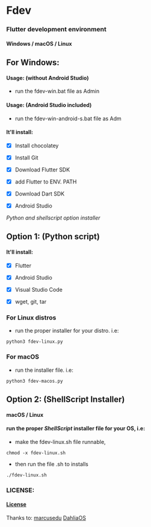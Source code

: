 # Fdev
### Flutter development environment
#### Windows / macOS / Linux



## For Windows:

#### Usage: (without Android Studio)
* run the fdev-win.bat file as Admin


#### Usage: (Android Studio included)
* run the fdev-win-android-s.bat file as Adm

#### It'll install:
- [x] Install chocolatey
- [x] Install Git
- [x] Download Flutter SDK
- [x] add Flutter to ENV. PATH
- [x] Download Dart SDK
- [x] Android Studio


*Python and shellscript option installer*




## Option 1: (Python script)
#### It'll install:

- [x] Flutter

- [x] Android Studio

- [x] Visual Studio Code

- [x] wget, git, tar

### For Linux distros

* run the proper installer for your distro. i.e:

```
python3 fdev-linux.py
```

### For macOS

* run the installer file. i.e:

```
python3 fdev-macos.py
```


## Option 2: (ShellScript Installer)


#### macOS / Linux
#### run the proper _ShellScript_ installer file for your OS, i.e:

* make the fdev-linux.sh file runnable,

```
chmod -x fdev-linux.sh 
```
* then run the file .sh to installs

```
./fdev-linux.sh  
```






### LICENSE:
#### [License](https://github.com/allansrc/fdev/blob/master/LICENSE)

Thanks to: 
[marcusedu](https:github.com/marcusedu) 
[DahliaOS](https://github.com/dahlia-os)
